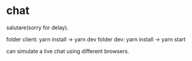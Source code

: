 # chat
salutare(sorry for delay).

folder client: yarn install -> yarn dev
folder dev: yarn install -> yarn start

can simulate a live chat using different browsers.
